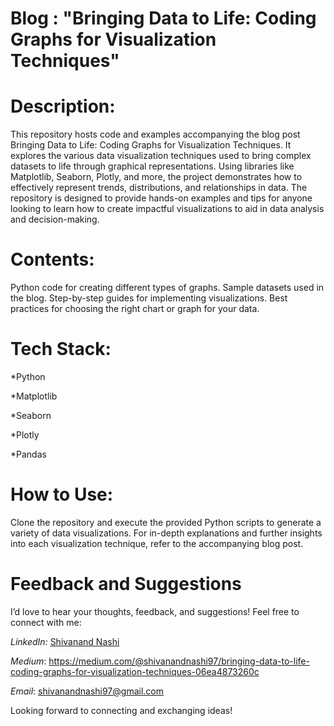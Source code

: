 # Blog : "Bringing Data to Life: Coding Graphs for Visualization Techniques"

# Description:
This repository hosts code and examples accompanying the blog post Bringing Data to Life: Coding Graphs for Visualization Techniques. It explores the various data visualization techniques used to bring complex datasets to life through graphical representations. Using libraries like Matplotlib, Seaborn, Plotly, and more, the project demonstrates how to effectively represent trends, distributions, and relationships in data. The repository is designed to provide hands-on examples and tips for anyone looking to learn how to create impactful visualizations to aid in data analysis and decision-making.

# Contents:

Python code for creating different types of graphs.
Sample datasets used in the blog.
Step-by-step guides for implementing visualizations.
Best practices for choosing the right chart or graph for your data.

# Tech Stack:

*Python

*Matplotlib

*Seaborn

*Plotly

*Pandas

# How to Use:
Clone the repository and execute the provided Python scripts to generate a variety of data visualizations. For in-depth explanations and further insights into each visualization technique, refer to the accompanying blog post.


# Feedback and Suggestions
I’d love to hear your thoughts, feedback, and suggestions! Feel free to connect with me:


 *LinkedIn:* [Shivanand Nashi](https://www.linkedin.com/in/shivanand-s-nashi-79579821a)

*Medium*: https://medium.com/@shivanandnashi97/bringing-data-to-life-coding-graphs-for-visualization-techniques-06ea4873260c

*Email*: shivanandnashi97@gmail.com

Looking forward to connecting and exchanging ideas!

